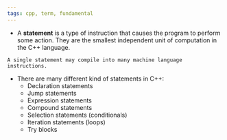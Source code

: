 ```yaml
---
tags: cpp, term, fundamental
---
```


- A **statement** is a type of instruction that causes the program to perform some action. They are the smallest independent unit of computation in the C++ language.

```ad-note
A single statement may compile into many machine language instructions.
```

- There are many different kind of statements in C++:
	- Declaration statements
	- Jump statements
	- Expression statements
	- Compound statements
	- Selection statements (conditionals)
	- Iteration statements (loops)
	- Try blocks